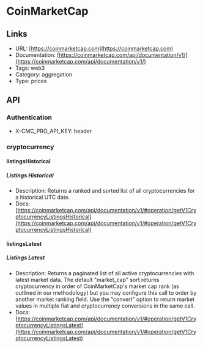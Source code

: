 # CoinMarketCap

## Links

* URL: [https://coinmarketcap.com](https://coinmarketcap.com)
* Documentation: [https://coinmarketcap.com/api/documentation/v1/](https://coinmarketcap.com/api/documentation/v1/)
* Tags: web3
* Category: aggregation
* Type: prices

## API

### Authentication

* X-CMC_PRO_API_KEY: header

### cryptocurrency

#### listingsHistorical

##### Listings Historical

* Description: Returns a ranked and sorted list of all cryptocurrencies for a historical UTC date.
* Docs: [https://coinmarketcap.com/api/documentation/v1/#operation/getV1CryptocurrencyListingsHistorical](https://coinmarketcap.com/api/documentation/v1/#operation/getV1CryptocurrencyListingsHistorical)

#### listingsLatest

##### Listings Latest

* Description: Returns a paginated list of all active cryptocurrencies with latest market data. The default "market_cap" sort returns cryptocurrency in order of CoinMarketCap's market cap rank (as outlined in our methodology) but you may configure this call to order by another market ranking field. Use the "convert" option to return market values in multiple fiat and cryptocurrency conversions in the same call.
* Docs: [https://coinmarketcap.com/api/documentation/v1/#operation/getV1CryptocurrencyListingsLatest](https://coinmarketcap.com/api/documentation/v1/#operation/getV1CryptocurrencyListingsLatest)
